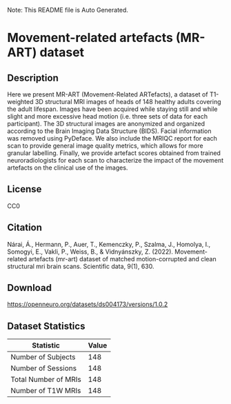 Note: This README file is Auto Generated.

# Movement-related artefacts (MR-ART) dataset

## Description

Here we present MR-ART (Movement-Related ARTefacts), a dataset of T1-weighted 3D structural MRI images of heads of 148 healthy adults covering the adult lifespan. Images have been acquired while staying still and while slight and more excessive head motion (i.e. three sets of data for each participant). The 3D structural images are anonymized and organized according to the Brain Imaging Data Structure (BIDS). Facial information was removed using PyDeface. We also include the MRIQC report for each scan to provide general image quality metrics, which allows for more granular labelling. Finally, we provide artefact scores obtained from trained neuroradiologists for each scan to characterize the impact of the movement artefacts on the clinical use of the images.


## License

CC0

## Citation

Nárai, Á., Hermann, P., Auer, T., Kemenczky, P., Szalma, J., Homolya, I., Somogyi, E., Vakli, P., Weiss, B., & Vidnyánszky, Z. (2022). Movement-related artefacts (mr-art) dataset of matched motion-corrupted and clean structural mri brain scans. Scientific data, 9(1), 630.

## Download

https://openneuro.org/datasets/ds004173/versions/1.0.2

## Dataset Statistics

| Statistic | Value |
| --- | --- |
| Number of Subjects | 148 |
| Number of Sessions | 148 |
| Total Number of MRIs | 148 |
| Number of T1W MRIs | 148 |

